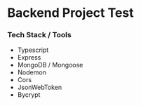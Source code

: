 # Backend Project Test

### Tech Stack / Tools

- Typescript
- Express
- MongoDB / Mongoose
- Nodemon
- Cors
- JsonWebToken
- Bycrypt
